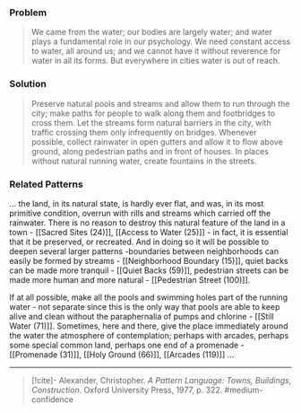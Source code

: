 ### Problem
>We came from the water; our bodies are largely water; and water plays a fundamental role in our psychology. We need constant access to water, all around us; and we cannot have it without reverence for water in all its forms. But everywhere in cities water is out of reach.

### Solution
>Preserve natural pools and streams and allow them to run through the city; make paths for people to walk along them and footbridges to cross them. Let the streams form natural barriers in the city, with traffic crossing them only infrequently on bridges.
>Whenever possible, collect rainwater in open gutters and allow it to flow above ground, along pedestrian paths and in front of houses. In places without natural running water, create fountains in the streets.

### Related Patterns
... the land, in its natural state, is hardly ever flat, and was, in its most primitive condition, overrun with rills and streams which carried off the rainwater. There is no reason to destroy this natural feature of the land in a town - [[Sacred Sites (24)]], [[Access to Water (25)]] - in fact, it is essential that it be preserved, or recreated. And in doing so it will be possible to deepen several larger patterns -boundaries between neighborhoods can easily be formed by streams - [[Neighborhood Boundary (15)]], quiet backs can be made more tranquil - [[Quiet Backs (59)]], pedestrian streets can be made more human and more natural - [[Pedestrian Street (100)]].

If at all possible, make all the pools and swimming holes part of the running water - not separate since this is the only way that pools are able to keep alive and clean without the paraphernalia of pumps and chlorine - [[Still Water (71)]]. Sometimes, here and there, give the place immediately around the water the atmosphere of contemplation; perhaps with arcades, perhaps some special common land, perhaps one end of a promenade - [[Promenade (31)]], [[Holy Ground (66)]], [[Arcades (119)]] ...

---

> [!cite]- Alexander, Christopher. _A Pattern Language: Towns, Buildings, Construction_. Oxford University Press, 1977, p. 322.
> #medium-confidence 